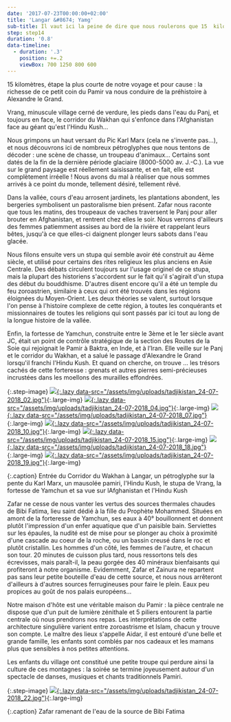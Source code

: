 ```yaml
---
date: '2017-07-23T00:00:00+02:00'
title: 'Langar &#8674; Yamg'
sub-title: Il vaut ici la peine de dire que nous roulerons que 15  kilomètres aujourd'hui
step: step14
duration: '0.8'
data-timeline:
  - duration: '.3'
    position: +=.2
    viewBox: 700 1250 800 600
---
```

15 kilomètres, étape la plus courte de notre voyage et pour cause : la richesse de ce petit coin du Pamir va nous conduire de la préhistoire à Alexandre le Grand.

Vrang, minuscule village cerné de verdure, les pieds dans l'eau du Panj, et toujours en face, le corridor du Wakhan qui s'enfonce dans l'Afghanistan face au géant qu'est l'Hindu Kush...

Nous grimpons un haut versant du Pic Karl Marx (cela ne s'invente pas...), et nous découvrons ici de nombreux pétroglyphes que nous tentons de décoder : une scène de chasse, un troupeau d'animaux... Certains sont datés de la fin de la dernière période glaciaire (8000-5000 av. J.-C.). La vue sur le grand paysage est réellement saisissante, et en fait, elle est complètement irréelle ! Nous avons du mal à réaliser que nous sommes arrivés à ce point du monde, tellement désiré, tellement rêvé.

Dans la vallée, cours d'eau arrosent jardinets, les plantations abondent, les bergeries symbolisent un pastoralisme bien présent. Zafar nous raconte que tous les matins, des troupeaux de vaches traversent le Panj pour aller brouter en Afghanistan, et rentrent chez elles le soir. Nous verrons d'ailleurs des femmes patiemment assises au bord de la rivière et rappelant leurs bêtes, jusqu'à ce que elles-ci daignent plonger leurs sabots dans l'eau glacée. 

Nous filons ensuite vers un stupa qui semble avoir été construit au 4ème siècle, et utilisé pour certains des rites religieux les plus anciens en Asie Centrale. Des débats circulent toujours sur l'usage originel de ce stupa, mais la plupart des historiens s'accordent sur le fait qu'il s'agirait d'un stupa des début du bouddhisme. D'autres disent encore qu'il a été un temple du feu zoroastrien, similaire à ceux qui ont été trouvés dans les régions éloignées du Moyen-Orient. Les deux théories se valent, surtout lorsque l'on pense à l'histoire complexe de cette région, à toutes les conquérants et missionnaires de toutes les religions qui sont passés par ici tout au long de la longue histoire de la vallée.

Enfin, la fortesse de Yamchun, construite entre le 3ème et le 1er siècle avant JC, était un point de contrôle stratégique de la section des Routes de la Soie qui rejoignait le Pamir à Baktra, en Inde, et à l’Iran. Elle veille sur le Panj et le corridor du Wakhan, et a salué le passage d'Alexandre le Grand lorsqu'il franchi l'Hindu Kush. Et quand on cherche, on trouve ... les trésors cachés de cette forteresse : grenats et autres pierres semi-précieuses incrustées dans les moellons des murailles effondrées.

{:.step-image}
[![](/assets/img/placeholder.png){:.lazy data-src="/assets/img/uploads/tadjikistan_24-07-2018_02.jpg"}](/assets/img/uploads/tadjikistan_24-07-2018_02.jpg "Entrée du Corridor du Wakhan"){:.large-img}
[![](/assets/img/placeholder.png){:.lazy data-src="/assets/img/uploads/tadjikistan_24-07-2018_04.jpg"}](/assets/img/uploads/tadjikistan_24-07-2018_04.jpg "Pétroglyphes"){:.large-img}
[![](/assets/img/placeholder.png){:.lazy data-src="/assets/img/uploads/tadjikistan_24-07-2018_07.jpg"}](/assets/img/uploads/tadjikistan_24-07-2018_07.jpg "Mausolée pamiri"){:.large-img}
[![](/assets/img/placeholder.png){:.lazy data-src="/assets/img/uploads/tadjikistan_24-07-2018_10.jpg"}](/assets/img/uploads/tadjikistan_24-07-2018_10.jpg "Vue sur l'Hindu Kush"){:.large-img}
[![](/assets/img/placeholder.png){:.lazy data-src="/assets/img/uploads/tadjikistan_24-07-2018_15.jpg"}](/assets/img/uploads/tadjikistan_24-07-2018_15.jpg "Stupa de Vrang"){:.large-img}
[![](/assets/img/placeholder.png){:.lazy data-src="/assets/img/uploads/tadjikistan_24-07-2018_18.jpg"}](/assets/img/uploads/tadjikistan_24-07-2018_18.jpg "la fortesse de Yamchun"){:.large-img}
[![](/assets/img/placeholder.png){:.lazy data-src="/assets/img/uploads/tadjikistan_24-07-2018_19.jpg"}](/assets/img/uploads/tadjikistan_24-07-2018_19.jpg "Vue sur lAfghanistan et l'Hindu Kush depuis Yamchun"){:.large-img}

{:.caption}
Entrée du Corridor du Wakhan à Langar, un pétroglyphe sur la pente du Karl Marx, un mausolée pamiri, l'Hindu Kush, le stupa de Vrang, la fortesse de Yamchun et sa vue sur lAfghanistan et l'Hindu Kush

Zafar ne cesse de nous vanter les vertus des sources thermales chaudes de Bibi Fatima, lieu saint dédié à la fille du Prophète Mohammed. Situées en amont de la forteresse de Yamchun, ses eaux à 40° bouillonnent et donnent plutôt l'impression d'un enfer aquatique que d'un paisible bain. Serviettes sur les épaules, la nudité est de mise pour se plonger au choix à proximité d'une cascade au coeur de la roche, ou un bassin creusé dans le roc et plutôt cristallin. Les hommes d'un côté, les femmes de l'autre, et chacun son tour. 20 minutes de cuisson plus tard, nous ressortons tels des écrevisses, mais paraît-il, la peau gorgée des 40 minéraux bienfaisants qui profiteront à notre organisme. Evidemment, Zafar et Zainura ne repartent pas sans leur petite bouteille d'eau de cette source, et nous nous arrêteront d'ailleurs à d'autres sources ferrugineuses pour faire le plein. Eaux peu propices au goût de nos palais européens...

Notre maison d'hôte est une véritable maison du Pamir : la pièce centrale ne dispose que d'un puit de lumière zénithale et 5 piliers entourent la partie centrale où nous prendrons nos repas. Les interprétations de cette architecture singulière varient entre zoroastrisme et Islam, chacun y trouve son compte. Le maître des lieux s'appelle Aidar, il est entouré d'une belle et grande famille, les enfants sont comblés par nos cadeaux et les mamans plus que sensibles à nos petites attentions. 

Les enfants du village ont constitué une petite troupe qui perdure ainsi la culture de ces montagnes : la soirée se termine joyeusement autour d'un spectacle de danses, musiques et chants traditionnels Pamiri. 

{:.step-image}
[![](/assets/img/placeholder.png){:.lazy data-src="/assets/img/uploads/tadjikistan_24-07-2018_22.jpg"}](/assets/img/uploads/tadjikistan_24-07-2018_22.jpg "Zafar"){:.large-img}

{:.caption}
Zafar ramenant de l'eau de la source de Bibi Fatima
